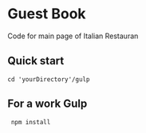 Guest Book
==========

Code for main page of Italian Restauran

Quick start
-----------

    cd 'yourDirectory'/gulp

For a work Gulp
---------------

     npm install
